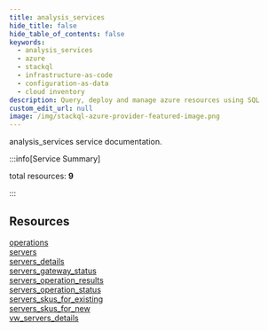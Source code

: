 ```yaml
---
title: analysis_services
hide_title: false
hide_table_of_contents: false
keywords:
  - analysis_services
  - azure
  - stackql
  - infrastructure-as-code
  - configuration-as-data
  - cloud inventory
description: Query, deploy and manage azure resources using SQL
custom_edit_url: null
image: /img/stackql-azure-provider-featured-image.png
---
```


analysis_services service documentation.

:::info[Service Summary]

total resources: __9__  

:::

## Resources
<div class="row">
<div class="providerDocColumn">
<a href="/services/analysis_services/operations/">operations</a><br />
<a href="/services/analysis_services/servers/">servers</a><br />
<a href="/services/analysis_services/servers_details/">servers_details</a><br />
<a href="/services/analysis_services/servers_gateway_status/">servers_gateway_status</a><br />
<a href="/services/analysis_services/servers_operation_results/">servers_operation_results</a>
</div>
<div class="providerDocColumn">
<a href="/services/analysis_services/servers_operation_status/">servers_operation_status</a><br />
<a href="/services/analysis_services/servers_skus_for_existing/">servers_skus_for_existing</a><br />
<a href="/services/analysis_services/servers_skus_for_new/">servers_skus_for_new</a><br />
<a href="/services/analysis_services/vw_servers_details/">vw_servers_details</a>
</div>
</div>